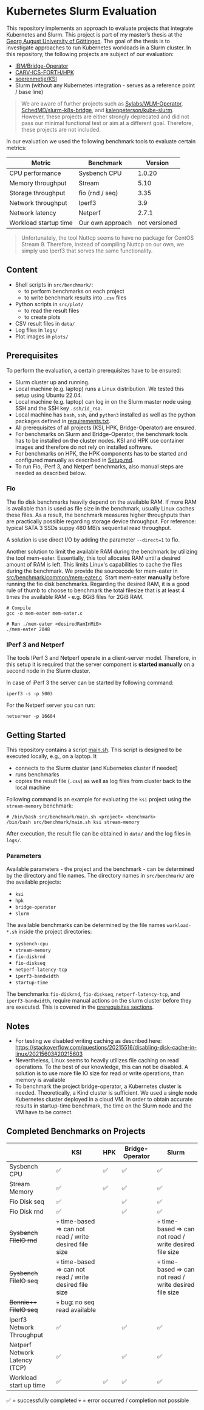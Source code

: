 # Kubernetes Slurm Evaluation

This repository implements an approach to evaluate projects that integrate Kubernetes and Slurm.
This project is part of my master’s thesis at the [Georg August University of Göttingen](https://www.uni-goettingen.de). The goal of the thesis is to investigate approaches to run Kubernetes workloads in a Slurm cluster.
In this repository, the following projects are subject of our evaluation:
- [IBM/Bridge-Operator](https://github.com/IBM/Bridge-Operator)
- [CARV-ICS-FORTH/HPK](https://github.com/CARV-ICS-FORTH/HPK)
- [soerenmetje/KSI](https://github.com/soerenmetje/kind-slurm-integration)
- Slurm (without any Kubernetes integration - serves as a reference point / base line)

> We are aware of further projects such as [Sylabs/WLM-Operator](https://github.com/sylabs/wlm-operator), [SchedMD/slurm-k8s-bridge](https://gitlab.com/SchedMD/training/slurm-k8s-bridge), and [kalenpeterson/kube-slurm](https://github.com/kalenpeterson/kube-slurm). 
> However, these projects are either strongly deprecated and did not pass our minimal functional test 
> or aim at a different goal. Therefore, these projects are not included.

In our evaluation we used the following benchmark tools to evaluate certain metrics:

| Metric                | Benchmark        | Version       |
|-----------------------|------------------|---------------|
| CPU performance       | Sysbench CPU     | 1.0.20        |
| Memory throughput     | Stream           | 5.10          |
| Storage throughput    | fio (rnd / seq)  | 3.35          |
| Network throughput    | Iperf3           | 3.9           |
| Network latency       | Netperf          | 2.7.1         |
| Workload startup time | Our own approach | not versioned |

> Unfortunately, the tool Nuttcp seems to have no package for CentOS Stream 9. 
> Therefore, instead of compiling Nuttcp on our own, we simply use Iperf3 that serves the same functionality.
 

## Content
- Shell scripts in `src/benchmark/`:
  - to perform benchmarks on each project
  - to write benchmark results into `.csv` files
- Python scripts in `src/plot/`
  - to read the result files
  - to create plots
- CSV result files in `data/`
- Log files in `logs/`
- Plot images in `plots/`

## Prerequisites
To perform the evaluation, a certain prerequisites have to be ensured:
- Slurm cluster up and running.
- Local machine (e.g. laptop) runs a Linux distribution. We tested this setup using Ubuntu 22.04.
- Local machine (e.g. laptop) can log in on the Slurm master node using SSH and the SSH key `.ssh/id_rsa`.
- Local machine has `bash`, `ssh`, and `python3` installed as well as the python packages defined in [requirements.txt](requirements.txt).
- All prerequisites of all projects (KSI, HPK, Bridge-Operator) are ensured.
- For benchmarks on Slurm and Bridge-Operator, the benchmark tools has to be installed on the cluster nodes. KSI and HPK use container images and therefore do not rely on installed software.
- For benchmarks on HPK, the HPK components has to be started and configured manually as described in [Setup.md](src/benchmark/hpk/Setup.md).
- To run Fio, iPerf 3, and Netperf benchmarks, also manual steps are needed as described below.

### Fio
The fio disk benchmarks heavily depend on the available RAM. 
If more RAM is available than is used as file size in the benchmark, 
usually Linux caches these files. 
As a result, the benchmark measures higher throughputs than are practically possible regarding storage device throughput. 
For reference: typical SATA 3 SSDs suppy 480 MB/s sequential read throughput.

A solution is use direct I/O by adding the parameter `--direct=1` to fio.

Another solution to limit the available RAM during the benchmark by utilizing the tool mem-eater. 
Essentially, this tool allocates RAM until a desired amount of RAM is left. This limits Linux's capabilities to cache the files during the benchmark. 
We provide the sourcecode for mem-eater in [src/benchmark/common/mem-eater.c](src/benchmark/common/mem-eater.c). 
Start mem-eater **manually** before running the fio disk benchmarks. 
Regarding the desired RAM, it is a good rule of thumb to choose to benchmark the total filesize that is at least 4 times the available RAM - e.g. 8GiB files for 2GiB RAM.
```shell
# Compile
gcc -o mem-eater mem-eater.c

# Run ./mem-eater <desiredRamInMiB>
./mem-eater 2048
```

### IPerf 3 and Netperf
The tools IPerf 3 and Netperf operate in a client-server model. 
Therefore, in this setup it is required that the server component is **started manually** on a second node in the Slurm cluster.

In case of iPerf 3 the server can be started by following command:
```shell
iperf3 -s -p 5003
```

For the Netperf server you can run:
```shell
netserver -p 16604
```

## Getting Started
This repository contains a script [main.sh](src/benchmark/main.sh). This script is designed to be executed locally, e.g., on a laptop. It 
- connects to the Slurm cluster (and Kubernetes cluster if needed)
- runs benchmarks
- copies the result file (`.csv`) as well as log files from cluster back to the local machine

Following command is an example for evaluating the `ksi` project using the `stream-memory` benchmark:
```shell
# /bin/bash src/benchmark/main.sh <project> <benchmark>
/bin/bash src/benchmark/main.sh ksi stream-memory
```
After execution, the result file can be obtained in `data/` and the log files in `logs/`.

### Parameters
Available parameters - the project and the benchmark - can be determined by the directory and file names.
The directory names in `src/benchmark/` are the available projects:
- `ksi`
- `hpk`
- `bridge-operator`
- `slurm`

The available benchmarks can be determined by the file names `workload-*.sh` inside the project directories:
- `sysbench-cpu`
- `stream-memory`
- `fio-diskrnd`
- `fio-diskseq`
- `netperf-latency-tcp`
- `iperf3-bandwidth`
- `startup-time`

The benchmarks `fio-diskrnd`, `fio-diskseq`, `netperf-latency-tcp`, and `iperf3-bandwidth`,  require manual actions on the slurm cluster before they are executed. This is covered in the [prerequisites sections](#prerequisites).


## Notes
- For testing we disabled writing caching as described here: https://stackoverflow.com/questions/20215516/disabling-disk-cache-in-linux/20215603#20215603
- Nevertheless, Linux seems to heavily utilizes file caching on read operations. To the best of our knowledge, this can not be disabled. 
A solution is to use more file IO size for read or write operations, than memory is available
- To benchmark the project bridge-operator, a Kubernetes cluster is needed. Theoretically, a Kind cluster is sufficient. 
We used a single node Kubernetes cluster deployed in a cloud VM. In order to obtain accurate results in startup-time benchmark, the time on the Slurm node and the VM have to be correct.

## Completed Benchmarks on Projects
|                               | KSI                                                     | HPK | Bridge-Operator | Slurm                                                   |
|-------------------------------|---------------------------------------------------------|-----|-----------------|---------------------------------------------------------|
| Sysbench CPU                  | ✅                                                       | ✅   | ✅               | ✅                                                       |
| Stream Memory                 | ✅                                                       | ✅   | ✅               | ✅                                                       |
| Fio Disk seq                  | ✅                                                       |     | ✅               | ✅                                                       |
| Fio Disk rnd                  | ✅                                                       |     | ✅               | ✅                                                       |
| ~~Sysbench FileIO rnd~~       | 💀 time-based => can not read / write desired file size |     |                 | 💀 time-based => can not read / write desired file size |
| ~~Sysbench FileIO seq~~       | 💀 time-based => can not read / write desired file size |     |                 | 💀 time-based => can not read / write desired file size |
| ~~Bonnie++ FileIO seq~~       | 💀 bug: no seq read available                           |     |                 |                                                         |
| Iperf3 Network Throughput     | ✅                                                       |     | ✅               | ✅                                                       |
| Netperf Network Latency (TCP) | ✅                                                       |     | ✅               | ✅                                                       |
| Workload start up time        | ✅                                                       | ✅   | ✅               | ✅                                                       |

✅ = successfully completed
💀 = error occurred / completion not possible